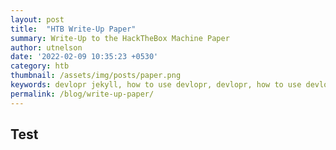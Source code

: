 ```yaml
---
layout: post
title:  "HTB Write-Up Paper"
summary: Write-Up to the HackTheBox Machine Paper
author: utnelson
date: '2022-02-09 10:35:23 +0530'
category: htb
thumbnail: /assets/img/posts/paper.png
keywords: devlopr jekyll, how to use devlopr, devlopr, how to use devlopr-jekyll, devlopr-jekyll tutorial,best jekyll themes
permalink: /blog/write-up-paper/
---
```


## Test